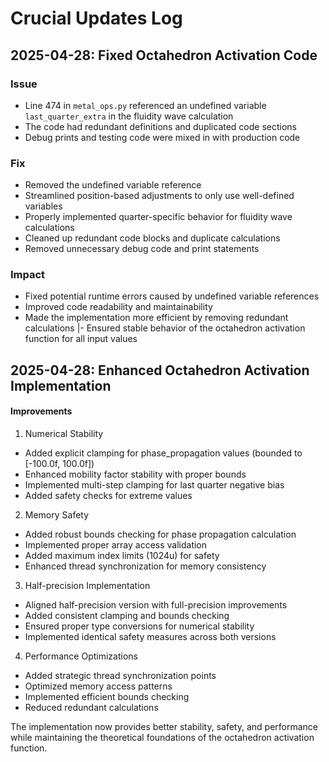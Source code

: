 # Crucial Updates Log

## 2025-04-28: Fixed Octahedron Activation Code

### Issue
- Line 474 in `metal_ops.py` referenced an undefined variable `last_quarter_extra` in the fluidity wave calculation
- The code had redundant definitions and duplicated code sections
- Debug prints and testing code were mixed in with production code

### Fix
- Removed the undefined variable reference
- Streamlined position-based adjustments to only use well-defined variables
- Properly implemented quarter-specific behavior for fluidity wave calculations
- Cleaned up redundant code blocks and duplicate calculations
- Removed unnecessary debug code and print statements

### Impact
- Fixed potential runtime errors caused by undefined variable references
- Improved code readability and maintainability
- Made the implementation more efficient by removing redundant calculations
|- Ensured stable behavior of the octahedron activation function for all input values

## 2025-04-28: Enhanced Octahedron Activation Implementation

#### Improvements
1. Numerical Stability
- Added explicit clamping for phase_propagation values (bounded to [-100.0f, 100.0f])
- Enhanced mobility factor stability with proper bounds
- Implemented multi-step clamping for last quarter negative bias
- Added safety checks for extreme values

2. Memory Safety
- Added robust bounds checking for phase propagation calculation
- Implemented proper array access validation
- Added maximum index limits (1024u) for safety
- Enhanced thread synchronization for memory consistency

3. Half-precision Implementation
- Aligned half-precision version with full-precision improvements
- Added consistent clamping and bounds checking
- Ensured proper type conversions for numerical stability
- Implemented identical safety measures across both versions

4. Performance Optimizations
- Added strategic thread synchronization points
- Optimized memory access patterns
- Implemented efficient bounds checking
- Reduced redundant calculations

The implementation now provides better stability, safety, and performance while maintaining the theoretical foundations of the octahedron activation function.

